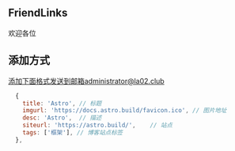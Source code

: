 ## FriendLinks

欢迎各位

## 添加方式

添加下面格式发送到邮箱administrator@la02.club

```js
  {
    title: 'Astro', // 标题
    imgurl: 'https://docs.astro.build/favicon.ico', // 图片地址
    desc: 'Astro',  // 描述
    siteurl: 'https://astro.build/',    // 站点
    tags: ['框架'], // 博客站点标签
  },
```
